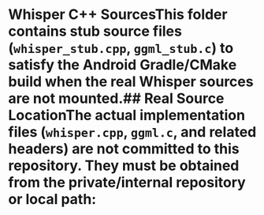 ﻿# Whisper C++ SourcesThis folder contains **stub** source files (`whisper_stub.cpp`, `ggml_stub.c`) to satisfy the Android Gradle/CMake build when the real Whisper sources are not mounted.## Real Source LocationThe actual implementation files (`whisper.cpp`, `ggml.c`, and related headers) are not committed to this repository.  They must be obtained from the private/internal repository or local path:<!-- extracted from whisper_stub.cpp to avoid link errors:// Stub file â€” actual whisper.cpp is mounted in build// ## How to Use in Local Builds// Mount the real sources over these stubs when running Docker:// ```bash// docker run --rm \//   -v "$(pwd)":/app \//   -v /path/to/your/whisper-cpp-src:/app/android/app/src/main/cpp:ro \//   autocap-mobile bash -c "./scripts/build-release-apk.sh" -->